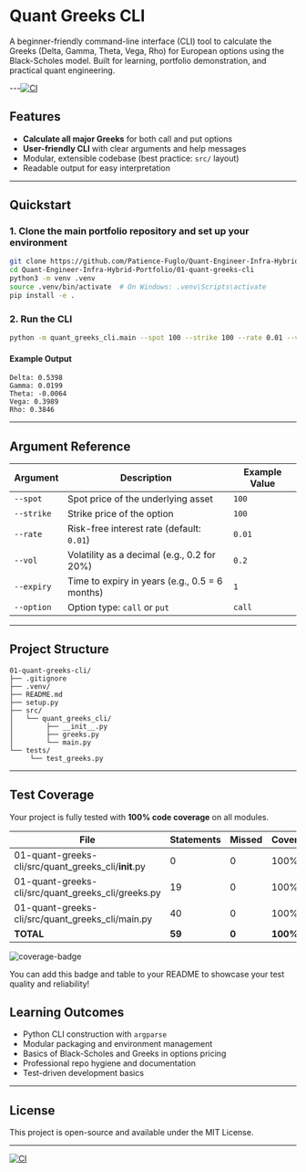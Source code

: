 # Quant Greeks CLI

A beginner-friendly command-line interface (CLI) tool to calculate the Greeks (Delta, Gamma, Theta, Vega, Rho) for European options using the Black-Scholes model. Built for learning, portfolio demonstration, and practical quant engineering.

---[![CI](https://github.com/Patience-Fuglo/Quant-Engineer-Infra-Hybrid-Portfolio/actions/workflows/pytest.yml/badge.svg)](https://github.com/Patience-Fuglo/Quant-Engineer-Infra-Hybrid-Portfolio/actions)

## Features

- **Calculate all major Greeks** for both call and put options
- **User-friendly CLI** with clear arguments and help messages
- Modular, extensible codebase (best practice: `src/` layout)
- Readable output for easy interpretation

---

## Quickstart

### 1. Clone the main portfolio repository and set up your environment

```bash
git clone https://github.com/Patience-Fuglo/Quant-Engineer-Infra-Hybrid-Portfolio.git
cd Quant-Engineer-Infra-Hybrid-Portfolio/01-quant-greeks-cli
python3 -m venv .venv
source .venv/bin/activate  # On Windows: .venv\Scripts\activate
pip install -e .
```

### 2. Run the CLI

```bash
python -m quant_greeks_cli.main --spot 100 --strike 100 --rate 0.01 --vol 0.2 --expiry 1 --option call
```

#### Example Output

```
Delta: 0.5398
Gamma: 0.0199
Theta: -0.0064
Vega: 0.3989
Rho: 0.3846
```

---

## Argument Reference

| Argument      | Description                                        | Example Value         |
|---------------|----------------------------------------------------|----------------------|
| `--spot`      | Spot price of the underlying asset                 | `100`                |
| `--strike`    | Strike price of the option                         | `100`                |
| `--rate`      | Risk-free interest rate (default: `0.01`)          | `0.01`               |
| `--vol`       | Volatility as a decimal (e.g., 0.2 for 20%)        | `0.2`                |
| `--expiry`    | Time to expiry in years (e.g., 0.5 = 6 months)     | `1`                  |
| `--option`    | Option type: `call` or `put`                       | `call`               |

---

## Project Structure

```
01-quant-greeks-cli/
├── .gitignore
├── .venv/
├── README.md
├── setup.py
├── src/
│   └── quant_greeks_cli/
│        ├── __init__.py
│        ├── greeks.py
│        └── main.py
└── tests/
     └── test_greeks.py
```

---
## Test Coverage

Your project is fully tested with **100% code coverage** on all modules.

| File                                    | Statements | Missed | Coverage |
|------------------------------------------|------------|--------|----------|
| 01-quant-greeks-cli/src/quant_greeks_cli/__init__.py | 0          | 0      | 100%     |
| 01-quant-greeks-cli/src/quant_greeks_cli/greeks.py   | 19         | 0      | 100%     |
| 01-quant-greeks-cli/src/quant_greeks_cli/main.py     | 40         | 0      | 100%     |
| **TOTAL**                               | **59**     | **0**  | **100%** |

![coverage-badge](https://img.shields.io/badge/coverage-100%25-brightgreen)

You can add this badge and table to your README to showcase your test quality and reliability!

## Learning Outcomes

- Python CLI construction with `argparse`
- Modular packaging and environment management
- Basics of Black-Scholes and Greeks in options pricing
- Professional repo hygiene and documentation
- Test-driven development basics

---

## License

This project is open-source and available under the MIT License.

---

[![CI](https://github.com/Patience-Fuglo/Quant-Engineer-Infra-Hybrid-Portfolio/actions/workflows/ci.yml/badge.svg)](https://github.com/Patience-Fuglo/Quant-Engineer-Infra-Hybrid-Portfolio/actions/workflows/ci.yml)